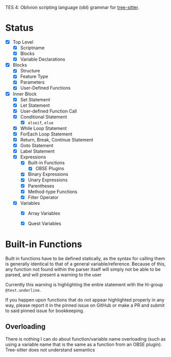 TES 4: Oblivion scripting language (obl) grammar for [tree-sitter](https://github.com/tree-sitter/tree-sitter).


# Status

- [x] Top Level
    - [x] Scriptname
    - [x] Blocks
    - [x] Variable Declarations
- [x] Blocks
    - [x] Structure
    - [x] Feature Type
    - [x] Parameters
    - [x] User-Defined Functions
- [x] Inner Block
    - [x] Set Statement
    - [x] Let Statement
    - [x] User-defined Function Call
    - [x] Conditional Statement
        - [x] `elseif`, `else`
    - [x] While Loop Statement
    - [x] ForEach Loop Statement
    - [x] Return, Break, Continue Statement
    - [x] Goto Statement
    - [x] Label Statement
    - [x] Expressions
        - [x] Built-in Functions
            - [x] OBSE Plugins
        - [x] Binary Expressions
        - [x] Unary Expressions
        - [x] Parentheses
        - [x] Method-type Functions
        - [x] Filter Operator
    - [x] Variables
        - [x] Array Variables
        - [x] Quest Variables


# Built-in Functions

Built in functions have to be defined statically, as the syntax for calling them is generally
identical to that of a general variable/reference. Because of this, any function not found within
the parser itself will simply not be able to be parsed, and will present a warning to the user

Currently this warning is highlighting the entire statement with the hl-group `@text.underline`.

If you happen upon functions that do not appear highlighted properly in any way, please report it
in the pinned issue on GitHub or make a PR and submit to said pinned issue for bookkeeping.

## Overloading
There is nothing I can do about function/variable name overloading (such as using a variable name that is the same as a function from an OBSE
plugin).
Tree-sitter does not understand semantics
